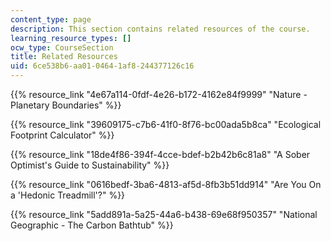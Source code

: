 ```yaml
---
content_type: page
description: This section contains related resources of the course.
learning_resource_types: []
ocw_type: CourseSection
title: Related Resources
uid: 6ce538b6-aa01-0464-1af8-244377126c16
---
```


{{% resource_link "4e67a114-0fdf-4e26-b172-4162e84f9999" "Nature - Planetary Boundaries" %}}

{{% resource_link "39609175-c7b6-41f0-8f76-bc00ada5b8ca" "Ecological Footprint Calculator" %}}

{{% resource_link "18de4f86-394f-4cce-bdef-b2b42b6c81a8" "A Sober Optimist's Guide to Sustainability" %}}

{{% resource_link "0616bedf-3ba6-4813-af5d-8fb3b51dd914" "Are You On a 'Hedonic Treadmill'?" %}}

{{% resource_link "5add891a-5a25-44a6-b438-69e68f950357" "National Geographic - The Carbon Bathtub" %}}